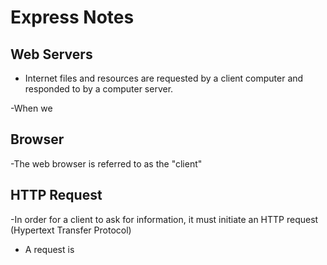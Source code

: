 # Express Notes

## Web Servers

- Internet files and resources are requested by a client computer and responded to by a computer server.

-When we

## Browser

-The web browser is referred to as the "client"

## HTTP Request

-In order for a client to ask for information, it must initiate an HTTP request (Hypertext Transfer Protocol)

- A request is

